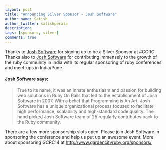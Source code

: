 ```yaml
---
layout: post
title: "Announcing Silver Sponsor - Josh Software"
author_name: Satish
author_twitter: satishperala
description:
tags: [sponsors, silver]
comments: true
---
```


Thanks to <a href="http://www.joshsoftware.com/" target="_blank">Josh Software</a> for signing up to be a Silver Sponsor at #GCRC. Thanks also to <a href="http://www.joshsoftware.com/" target="_blank">Josh Software</a> for contributing immensely to the growth of the ruby community in India with its regular sponsoring of ruby conferences and meet-ups in India/Pune.


#### **<a href="http://www.joshsoftware.com/" target="_blank">Josh Software</a> says:**

> True to its name, it was an innate enthusiasm and passion for building web solutions in Ruby On Rails that led to the establishment of Josh Software in 2007. With a belief that Programming is An Art, Josh Software has a unique organizational process focused to facilitate high performance, scalability and high-standard code quality. The hand picked Josh Software team of 25 regularly contributes back to the Ruby community. 

There are a few more sponsorship slots open. Please join Josh Software in sponsoring the conference and help us put up an awesome event. More about sponsoring GCRC14 at <a href="http://www.gardencityruby.org/sponsors/">http://www.gardencityruby.org/sponsors/</a>
